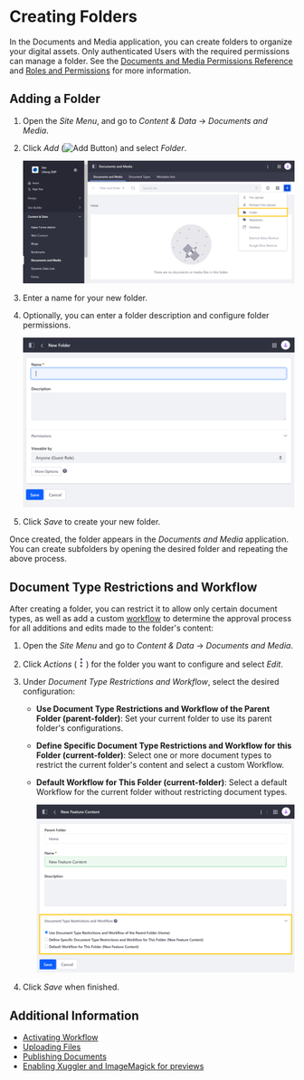 # Creating Folders

In the Documents and Media application, you can create folders to organize your digital assets. Only authenticated Users with the required permissions can manage a folder. See the [Documents and Media Permissions Reference](../publishing-and-sharing/managing-document-access/documents-and-media-permissions-reference.md) and [Roles and Permissions](../../../users-and-permissions/roles-and-permissions/understanding-roles-and-permissions.md) for more information.

## Adding a Folder

1. Open the *Site Menu*, and go to *Content & Data* &rarr; *Documents and Media*.

1. Click *Add* (![Add Button](../../../images/icon-add.png)) and select *Folder*.

    ![Click on the Add button and select Folder.](./creating-folders/images/01.png)

1. Enter a name for your new folder.

1. Optionally, you can enter a folder description and configure folder permissions.

    ![Enter a folder description and configure folder permissions.](./creating-folders/images/02.png)

1. Click *Save* to create your new folder.

Once created, the folder appears in the *Documents and Media* application. You can create subfolders by opening the desired folder and repeating the above process.

## Document Type Restrictions and Workflow

After creating a folder, you can restrict it to allow only certain document types, as well as add a custom [workflow](../../../process-automation/workflow/introduction-to-workflow.md) to determine the approval process for all additions and edits made to the folder's content:

1. Open the *Site Menu* and go to *Content & Data* &rarr; *Documents and Media*.

1. Click _Actions_ (![Actions](../../../images/icon-actions.png)) for the folder you want to configure and select _Edit_.

1. Under *Document Type Restrictions and Workflow*, select the desired configuration:

   * **Use Document Type Restrictions and Workflow of the Parent Folder (parent-folder)**: Set your current folder to use its parent folder's configurations.

   * **Define Specific Document Type Restrictions and Workflow for this Folder (current-folder)**: Select one or more document types to restrict the current folder's content and select a custom Workflow.

   * **Default Workflow for This Folder (current-folder)**: Select a default Workflow for the current folder without restricting document types.

      ![Under Document Type Restrictions and Workflow, select the desired configuration.](./creating-folders/images/03.png)

1. Click *Save* when finished.

## Additional Information

* [Activating Workflow](../../../process-automation/workflow/using-workflows/activating-workflow.md)
* [Uploading Files](./uploading-files.md)
* [Publishing Documents](../publishing-and-sharing/publishing-documents.md)
* [Enabling Xuggler and ImageMagick for previews](../../../system-administration/using-the-server-administration-panel/configuring-external-services.md)
